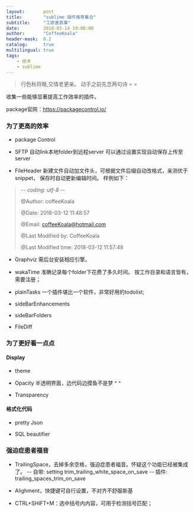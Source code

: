 ```yaml
---
layout:       post
title:        "sublime 插件推荐集合"
subtitle:     "工欲善其事"
date:         2018-03-14 19:00:00
author:       "CoffeeKoala"
header-mask:  0.2
catalog:      true
multilingual: true
tags:
    - 技术
    - sublime
---
```



> 行色秋将晚,交情老更亲。
> 动手之前先念两句诗 = =


收集一些能够显著提高工作效率的插件。

package官网：https://packagecontrol.io/

### 为了更高的效率

 - package Control

 - SFTP
    自动link本地folder到远程server
    可以通过设置实现自动保存上传至server

 - FileHeader
    新建文件自动加文件头，可根据文件后缀自动改格式，亲测优于snippet，    保存时自动更新编辑时间。 样例如下：

>  -*- coding: utf-8 -*-
>
>  @Author: coffeeKoala
>
>  @Date:   2018-03-12 11:48:57
>
>  @Email:  coffeeKoala@hotmail.com
>
>  @Last Modified by:   CoffeeKoala
>
>  @Last Modified time: 2018-03-12 11:57:48
>

- Graphviz
    需后台安装相应引擎。

 - wakaTime
    准确记录每个folder下花费了多久时间。
    按工作目录和语言皆有，需要注册；

- plainTasks
    一个插件堪比一个软件，非常好用的todolist;

- sideBarEnhancements

- sideBarFolders

- FileDiff

### 为了更好看一点点

#### Display

- theme

- Opacity
    半透明界面，边代码边摸鱼不是梦 ^ ^
- Transparency


#### 格式化代码


- pretty Json

- SQL beautifier


### 强迫症患者福音
- TrailingSpace，去掉多余空格，强迫症患者福音。怀疑这个功能已经被集成了。
-- 自带: setting trim_trailing_white_space_on_save
-- 插件: trailing_spaces_trim_on_save

- Alighment，快捷键可自行设置，不对齐不舒服斯基
- CTRL+SHIFT+M：选中括号内内容，可用于检测括号匹配；




